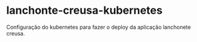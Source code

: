 # lanchonte-creusa-kubernetes
Configuração do kubernetes para fazer o deploy da aplicação lanchonete creusa.
